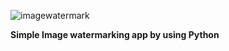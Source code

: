 ![imagewatermark](https://github.com/semihdursungul/python_projects/assets/114025283/4c027f0b-555e-4a12-a99f-8c7268acd41a)


**Simple Image watermarking app by using Python**
